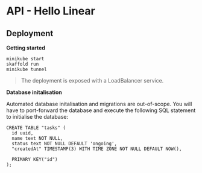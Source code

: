 # API - Hello Linear

## Deployment

**Getting started**

```
minikube start
skaffold run
minikube tunnel
```

> The deployment is exposed with a LoadBalancer service.

**Database initalisation**

Automated database initalisation and migrations are out-of-scope.
You will have to port-forward the database and execute the following SQL statement to initialise the database:

```
CREATE TABLE "tasks" (
  id uuid,
  name text NOT NULL,
  status text NOT NULL DEFAULT 'ongoing',
  "createdAt" TIMESTAMP(3) WITH TIME ZONE NOT NULL DEFAULT NOW(),

  PRIMARY KEY("id")
);
```
